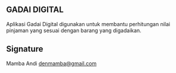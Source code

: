 ## GADAI DIGITAL
Aplikasi Gadai Digital digunakan untuk membantu perhitungan nilai pinjaman yang sesuai dengan barang yang digadaikan.

## Signature

Mamba Andi denmamba@gmail.com

